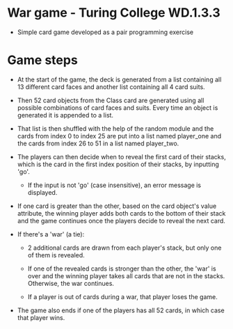# War game - Turing College WD.1.3.3

- Simple card game developed as a pair programming exercise

# Game steps

- At the start of the game, the deck is generated from a list containing all 13 different card faces and another list containing all 4 card suits.

- Then 52 card objects from the Class card are generated using all possible combinations of card faces and suits. Every time an object is generated it is appended to a list.

- That list is then shuffled with the help of the random module and the cards from index 0 to index 25 are put into a list named player_one and the cards from index 26 to 51 in a list named player_two.

- The players can then decide when to reveal the first card of their stacks, which is the card in the first index position of their stacks, by inputting 'go'.

  - If the input is not 'go' (case insensitive), an error message is displayed.

- If one card is greater than the other, based on the card object's value attribute, the winning player adds both cards to the bottom of their stack and the game continues once the players decide to reveal the next card.

- If there's a 'war' (a tie):

  - 2 additional cards are drawn from each player's stack, but only one of them is revealed.

  - If one of the revealed cards is stronger than the other, the 'war' is over and the winning player takes all cards that are not in the stacks. Otherwise, the war continues.

  - If a player is out of cards during a war, that player loses the game.

- The game also ends if one of the players has all 52 cards, in which case that player wins.
